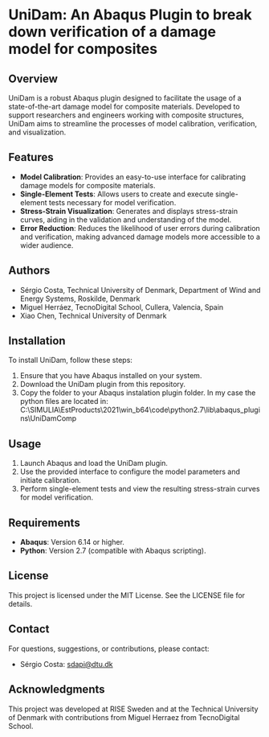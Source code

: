 # UniDam: An Abaqus Plugin to break down verification of a damage model for composites

## Overview
UniDam is a robust Abaqus plugin designed to facilitate the usage of a state-of-the-art damage model for composite materials. Developed to support researchers and engineers working with composite structures, UniDam aims to streamline the processes of model calibration, verification, and visualization.

## Features
- **Model Calibration**: Provides an easy-to-use interface for calibrating damage models for composite materials.
- **Single-Element Tests**: Allows users to create and execute single-element tests necessary for model verification.
- **Stress-Strain Visualization**: Generates and displays stress-strain curves, aiding in the validation and understanding of the model.
- **Error Reduction**: Reduces the likelihood of user errors during calibration and verification, making advanced damage models more accessible to a wider audience.

## Authors
- Sérgio Costa, Technical University of Denmark, Department of Wind and Energy Systems, Roskilde, Denmark
- Miguel Herráez, TecnoDigital School, Cullera, Valencia, Spain
- Xiao Chen, Technical University of Denmark

## Installation
To install UniDam, follow these steps:
1. Ensure that you have Abaqus installed on your system.
2. Download the UniDam plugin from this repository.
3. Copy the folder to your Abaqus instalation plugin folder. In my case the python files are located in: C:\SIMULIA\EstProducts\2021\win_b64\code\python2.7\lib\abaqus_plugins\UniDamComp

## Usage
1. Launch Abaqus and load the UniDam plugin.
2. Use the provided interface to configure the model parameters and initiate calibration.
3. Perform single-element tests and view the resulting stress-strain curves for model verification.

## Requirements
- **Abaqus**: Version 6.14 or higher.
- **Python**: Version 2.7 (compatible with Abaqus scripting).

## License
This project is licensed under the MIT License. See the LICENSE file for details.

## Contact
For questions, suggestions, or contributions, please contact:
- Sérgio Costa: [sdapi@dtu.dk](sdapi@dtu.dk)

## Acknowledgments
This project was developed at RISE Sweden and at the Technical University of Denmark with contributions from Miguel Herraez from TecnoDigital School.

